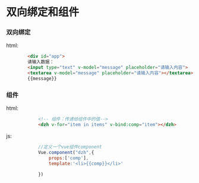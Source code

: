 # 双向绑定和组件
### 双向绑定
html:
```html
		<div id="app">
		请输入数据：
		<input type="text" v-model="message" placeholder="请输入内容">
		<textarea v-model="message" placeholder="请输入内容"></textarea>
		{{message}}
```
### 组件

html:

```html
			<!-- 组件：传递给组件中的值-->
			<dzh v-for="item in items" v-bind:comp="item"></dzh>
 ```
 js:
```js
			//定义一个vue组件component
			Vue.component("dzh",{
				props:['comp'],
				template:'<li>{{comp}}</li>'
				
			})
```